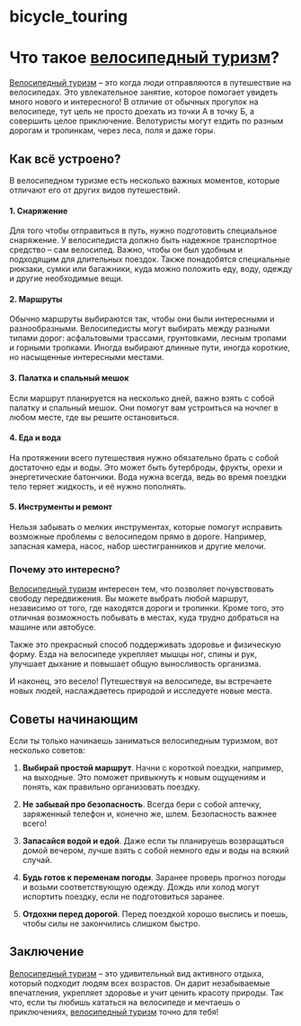 # bicycle_touring

# Что такое [велосипедный туризм](./bicycle_touring.md)?

[Велосипедный туризм](./bicycle_touring.md) – это когда люди отправляются в путешествие на велосипедах. Это увлекательное занятие, которое помогает увидеть много нового и интересного! В отличие от обычных прогулок на велосипеде, тут цель не просто доехать из точки А в точку Б, а совершить целое приключение. Велотуристы могут ездить по разным дорогам и тропинкам, через леса, поля и даже горы.

## Как всё устроено?

В велосипедном туризме есть несколько важных моментов, которые отличают его от других видов путешествий.

#### 1. **Снаряжение**
Для того чтобы отправиться в путь, нужно подготовить специальное снаряжение. У велосипедиста должно быть надежное транспортное средство – сам велосипед. Важно, чтобы он был удобным и подходящим для длительных поездок. Также понадобятся специальные рюкзаки, сумки или багажники, куда можно положить еду, воду, одежду и другие необходимые вещи.

#### 2. **Маршруты**
Обычно маршруты выбираются так, чтобы они были интересными и разнообразными. Велосипедисты могут выбирать между разными типами дорог: асфальтовыми трассами, грунтовками, лесным тропами и горными тропками. Иногда выбирают длинные пути, иногда короткие, но насыщенные интересными местами.

#### 3. **Палатка и спальный мешок**
Если маршрут планируется на несколько дней, важно взять с собой палатку и спальный мешок. Они помогут вам устроиться на ночлег в любом месте, где вы решите остановиться.

#### 4. **Еда и вода**
На протяжении всего путешествия нужно обязательно брать с собой достаточно еды и воды. Это может быть бутерброды, фрукты, орехи и энергетические батончики. Вода нужна всегда, ведь во время поездки тело теряет жидкость, и её нужно пополнять.

#### 5. **Инструменты и ремонт**
Нельзя забывать о мелких инструментах, которые помогут исправить возможные проблемы с велосипедом прямо в дороге. Например, запасная камера, насос, набор шестигранников и другие мелочи.

### Почему это интересно?

[Велосипедный туризм](./bicycle_touring.md) интересен тем, что позволяет почувствовать свободу передвижения. Вы можете выбрать любой маршрут, независимо от того, где находятся дороги и тропинки. Кроме того, это отличная возможность побывать в местах, куда трудно добраться на машине или автобусе.

Также это прекрасный способ поддерживать здоровье и физическую форму. Езда на велосипеде укрепляет мышцы ног, спины и рук, улучшает дыхание и повышает общую выносливость организма.

И наконец, это весело! Путешествуя на велосипеде, вы встречаете новых людей, наслаждаетесь природой и исследуете новые места.

## Советы начинающим

Если ты только начинаешь заниматься велосипедным туризмом, вот несколько советов:

1. **Выбирай простой маршрут**. Начни с короткой поездки, например, на выходные. Это поможет привыкнуть к новым ощущениям и понять, как правильно организовать поездку.
   
2. **Не забывай про безопасность**. Всегда бери с собой аптечку, заряженный телефон и, конечно же, шлем. Безопасность важнее всего!

3. **Запасайся водой и едой**. Даже если ты планируешь возвращаться домой вечером, лучше взять с собой немного еды и воды на всякий случай.

4. **Будь готов к переменам погоды**. Заранее проверь прогноз погоды и возьми соответствующую одежду. Дождь или холод могут испортить поездку, если не подготовиться заранее.

5. **Отдохни перед дорогой**. Перед поездкой хорошо выспись и поешь, чтобы силы не закончились слишком быстро.

## Заключение

[Велосипедный туризм](./bicycle_touring.md) – это удивительный вид активного отдыха, который подходит людям всех возрастов. Он дарит незабываемые впечатления, укрепляет здоровье и учит ценить красоту природы. Так что, если ты любишь кататься на велосипеде и мечтаешь о приключениях, [велосипедный туризм](./bicycle_touring.md) точно для тебя!